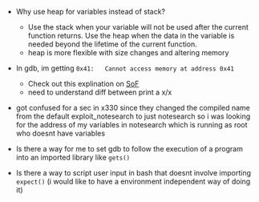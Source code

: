 - Why use heap for variables instead of stack? 
    - Use the stack when your variable will not be used after the current function returns. Use the heap when the data in the variable is needed beyond the lifetime of the current function.
    - heap is more flexible with size changes and altering memory
- In gdb, im getting ```0x41:   Cannot access memory at address 0x41```
  - Check out this explination on [SoF](https://stackoverflow.com/questions/30139356/gdb-cant-access-memory-address-error)
  - need to understand diff between print a x/x

- got confused for a sec in x330 since they changed the compiled name from the default exploit_notesearch to just notesearch so i was looking for the address of my variables in notesearch which is running as root who doesnt have variables

- Is there a way for me to set gdb to follow the execution of a program into an imported library like ```gets()```

- Is there a way to script user input in bash that doesnt involve importing ```expect()``` (i would like to have a environment independent way of doing it)